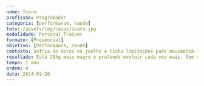 ```yaml
---
nome: Ícaro
profissao: Programador
categoria: [performance, saude]
foto: /assets/img/casos/icaro.jpg
modalidade: Personal Trainer
formato: [Presencial]
objetivo: [Performance, Saude]
contexto: Sofria de dores no joelho e tinha limitações para movimentá-lo. Após entender seu caso e fortalecer de forma adequada com base em sua necessidade, as dores foram embora.
resultado: Está 20kg mais magro e pretende evoluir cada vez mais. Sem dores e com mobilidade completa restaurada.
tempo: 1 ano
ordem: 4
data: 2024-01-20
---
```


